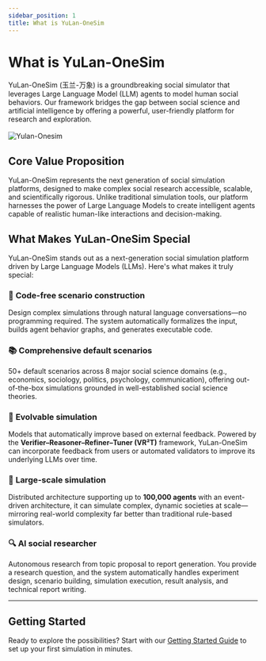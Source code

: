 ```yaml
---
sidebar_position: 1
title: What is YuLan-OneSim
---
```


# What is YuLan-OneSim

YuLan-OneSim (玉兰-万象) is a groundbreaking social simulator that leverages Large Language Model (LLM) agents to model human social behaviors. Our framework bridges the gap between social science and artificial intelligence by offering a powerful, user-friendly platform for research and exploration.  
<br/>
![Yulan-Onesim](../../static/img/logo.gif)

## Core Value Proposition

YuLan-OneSim represents the next generation of social simulation platforms, designed to make complex social research accessible, scalable, and scientifically rigorous. Unlike traditional simulation tools, our platform harnesses the power of Large Language Models to create intelligent agents capable of realistic human-like interactions and decision-making.

## What Makes YuLan-OneSim Special

YuLan-OneSim stands out as a next-generation social simulation platform driven by Large Language Models (LLMs). Here's what makes it truly special:


### 🔄 **Code-free scenario construction**

Design complex simulations through natural language conversations—no programming required. The system automatically formalizes the input, builds agent behavior graphs, and generates executable code.


### 📚 **Comprehensive default scenarios**

50+ default scenarios across 8 major social science domains (e.g., economics, sociology, politics, psychology, communication), offering out-of-the-box simulations grounded in well-established social science theories.


### 🧠 **Evolvable simulation**

Models that automatically improve based on external feedback. Powered by the **Verifier–Reasoner–Refiner–Tuner (VR²T)** framework, YuLan-OneSim can incorporate feedback from users or automated validators to improve its underlying LLMs over time.


### 🚀 **Large-scale simulation**

Distributed architecture supporting up to **100,000 agents** with an event-driven architecture, it can simulate complex, dynamic societies at scale—mirroring real-world complexity far better than traditional rule-based simulators.


### 🔍 **AI social researcher**

Autonomous research from topic proposal to report generation. You provide a research question, and the system automatically handles experiment design, scenario building, simulation execution, result analysis, and technical report writing.


---


## Getting Started

Ready to explore the possibilities? Start with our [Getting Started Guide](../getting-started/requirements) to set up your first simulation in minutes.